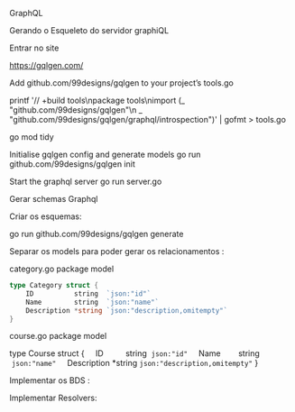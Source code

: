GraphQL

Gerando o Esqueleto do servidor graphiQL

Entrar no site


https://gqlgen.com/

Add github.com/99designs/gqlgen to your project’s tools.go 

printf '// +build tools\npackage tools\nimport (_ "github.com/99designs/gqlgen"\n _ "github.com/99designs/gqlgen/graphql/introspection")' | gofmt > tools.go 

go mod tidy 	

Initialise gqlgen config and generate models
go run github.com/99designs/gqlgen init

Start the graphql server
go run server.go


Gerar schemas Graphql


Criar os esquemas:

go run github.com/99designs/gqlgen generate

Separar os models para poder gerar os relacionamentos :


category.go
package model
```go
type Category struct {
    ID          string  `json:"id"`
    Name        string  `json:"name"`
    Description *string `json:"description,omitempty"`
}
```


course.go
package model

type Course struct {
    ID          string  `json:"id"`
    Name        string  `json:"name"`
    Description *string `json:"description,omitempty"`
}


Implementar os BDS :

Implementar Resolvers:
